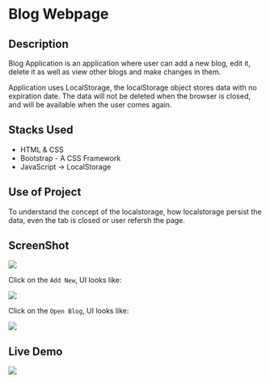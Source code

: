 # Blog Webpage

## Description
Blog Application is an application where user can add a new blog, edit it, delete it as well as view other blogs and make changes in them. 

Application uses LocalStorage, the localStorage object stores data with no expiration date. The data will not be deleted when the browser is closed, and will be available when the user comes again.

## Stacks Used
* HTML & CSS
* Bootstrap - A CSS Framework
* JavaScript -> LocalStorage

## Use of Project

To understand the concept of the localstorage, how localstorage persist the data, even the tab is closed or user refersh the page.

## ScreenShot

<img src="https://github.com/khushi-purwar/Web-dev-mini-projects/blob/main/Blog%20Application/Screenshots/ss1.png?raw=true" />

Click on the `Add New`, UI looks like:


<img src="https://github.com/khushi-purwar/Web-dev-mini-projects/blob/main/Blog%20Application/Screenshots/ss2.png?raw=true" />

Click on the `Open Blog`, UI looks like:


<img src="https://github.com/khushi-purwar/Web-dev-mini-projects/blob/main/Blog%20Application/Screenshots/ss3.png?raw=true" />

## Live Demo

<img src="https://github.com/khushi-purwar/Web-dev-mini-projects/blob/main/Blog%20Application/Screenshots/demo.gif?raw=true" />
